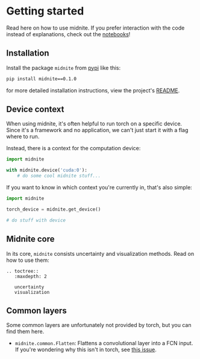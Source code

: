 # Getting started
Read here on how to use midnite.
If you prefer interaction with the code instead of explanations, check out the [notebooks](notebooks/midnite.md)!

## Installation
Install the package `midnite` from [pypi](https://pypi.org/) like this:

```bash
pip install midnite==0.1.0
```

for more detailed installation instructions, view the project's [README](https://gitlab.com/luminovo/midnite/blob/master/README.md).

## Device context
When using midnite, it's often helpful to run torch on a specific device.
Since it's a framework and no application, we can't just start it with a flag where to run.

Instead, there is a context for the computation device:
```python
import midnite

with midnite.device('cuda:0'):
    # do some cool midnite stuff...
```

If you want to know in which context you're currently in, that's also simple:

```python
import midnite

torch_device = midnite.get_device()

# do stuff with device
```

## Midnite core
In its core, `midnite` consists uncertainty and visualization methods. 
Read on how to use them:
```eval_rst
.. toctree::
   :maxdepth: 2
   
   uncertainty
   visualization
```

## Common layers
Some common layers are unfortunately not provided by torch, but you can find them here.
 - `midnite.common.Flatten`: Flattens a convolutional layer into a FCN input.
   If you're wondering why this isn't in torch, see [this issue](https://github.com/pytorch/pytorch/issues/2118).